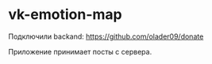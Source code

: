 # vk-emotion-map

Подключили backand:
https://github.com/olader09/donate

Приложение принимает посты с сервера.
